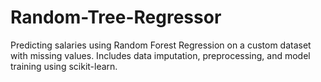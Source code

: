 # Random-Tree-Regressor
Predicting salaries using Random Forest Regression on a custom dataset with missing values. Includes data imputation, preprocessing, and model training using scikit-learn.
